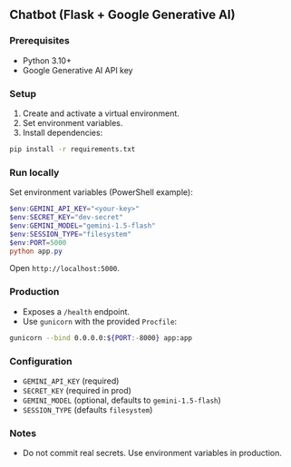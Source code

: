 ## Chatbot (Flask + Google Generative AI)

### Prerequisites
- Python 3.10+
- Google Generative AI API key

### Setup
1. Create and activate a virtual environment.
2. Set environment variables.
3. Install dependencies:

```bash
pip install -r requirements.txt
```

### Run locally
Set environment variables (PowerShell example):

```powershell
$env:GEMINI_API_KEY="<your-key>"
$env:SECRET_KEY="dev-secret"
$env:GEMINI_MODEL="gemini-1.5-flash"
$env:SESSION_TYPE="filesystem"
$env:PORT=5000
python app.py
```

Open `http://localhost:5000`.

### Production
- Exposes a `/health` endpoint.
- Use `gunicorn` with the provided `Procfile`:

```bash
gunicorn --bind 0.0.0.0:${PORT:-8000} app:app
```

### Configuration
- `GEMINI_API_KEY` (required)
- `SECRET_KEY` (required in prod)
- `GEMINI_MODEL` (optional, defaults to `gemini-1.5-flash`)
- `SESSION_TYPE` (defaults `filesystem`)

### Notes
- Do not commit real secrets. Use environment variables in production.
